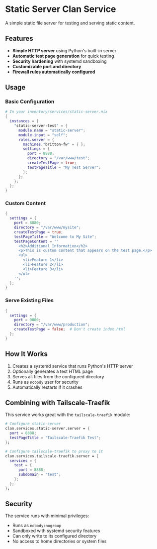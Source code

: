 # Static Server Clan Service

A simple static file server for testing and serving static content.

## Features

- **Simple HTTP server** using Python's built-in server
- **Automatic test page generation** for quick testing
- **Security hardening** with systemd sandboxing
- **Customizable port and directory**
- **Firewall rules automatically configured**

## Usage

### Basic Configuration

```nix
# In your inventory/services/static-server.nix
{
  instances = {
    "static-server-test" = {
      module.name = "static-server";
      module.input = "self";
      roles.server = {
        machines."britton-fw" = { };
        settings = {
          port = 8888;
          directory = "/var/www/test";
          createTestPage = true;
          testPageTitle = "My Test Server";
        };
      };
    };
  };
}
```

### Custom Content

```nix
{
  settings = {
    port = 8080;
    directory = "/var/www/mysite";
    createTestPage = true;
    testPageTitle = "Welcome to My Site";
    testPageContent = ''
      <h2>Additional Information</h2>
      <p>This is custom content that appears on the test page.</p>
      <ul>
        <li>Feature 1</li>
        <li>Feature 2</li>
        <li>Feature 3</li>
      </ul>
    '';
  };
}
```

### Serve Existing Files

```nix
{
  settings = {
    port = 9000;
    directory = "/var/www/production";
    createTestPage = false;  # Don't create index.html
  };
}
```

## How It Works

1. Creates a systemd service that runs Python's HTTP server
2. Optionally generates a test HTML page
3. Serves all files from the configured directory
4. Runs as `nobody` user for security
5. Automatically restarts if it crashes

## Combining with Tailscale-Traefik

This service works great with the `tailscale-traefik` module:

```nix
# Configure static-server
clan.services.static-server.server = {
  port = 8888;
  testPageTitle = "Tailscale-Traefik Test";
};

# Configure tailscale-traefik to proxy to it
clan.services.tailscale-traefik.server = {
  services = {
    test = {
      port = 8888;
      subdomain = "test";
    };
  };
};
```

## Security

The service runs with minimal privileges:
- Runs as `nobody:nogroup`
- Sandboxed with systemd security features
- Can only write to its configured directory
- No access to home directories or system files